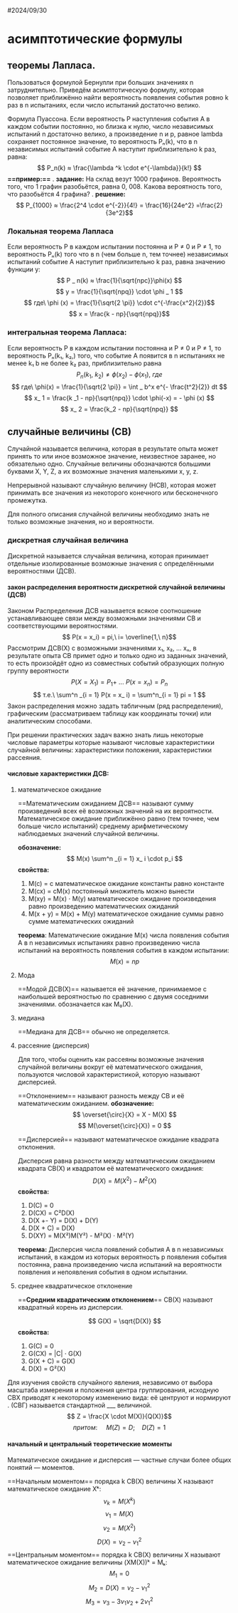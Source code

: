 #2024/09/30
# асимптотические формулы

## теоремы Лапласа.

Пользоваться формулой Бернулли при больших значениях n затруднительно. Приведём асимптотическую формулу, которая позволяет приближённо найти вероятность появления события ровно k раз в n испытаниях, если число испытаний достаточно велико.

Формула Пуассона. Если вероятность P наступления события A в каждом событии постоянно, но близка к нулю, число независимых испытаний n достаточно велико, а произведение n и p, равное lambda сохраняет постоянное значение, то вероятность Pₙ(k), что в n независимых испытаний событие A наступит приблизительно k раз, равна: $$ P_n(k) ≈ \frac{\lambda ^k \cdot e^{-\lambda}}{k!} $$
	**==пример:==**
	.
	**задание:** На склад везут 1000 графинов. Вероятность того, что 1 графин разобьётся, равна 0, 008. Какова вероятность того, что разобьётся 4 графина?
	.
	**решение:** $$ P_{1000} ≈ \frac{2^4 \cdot e^{-2}}{4!} = \frac{16}{24e^2} =\frac{2}{3e^2}$$

### Локальная теорема Лапласа

Если вероятность P в каждом испытании постоянна и P ≠ 0 и P ≠ 1, то вероятность Pₙ(k) того что в n (чем больше n, тем точнее) независимых испытаний событие A наступит приблизительно k раз, равна значению функции y: $$ P _ n(k) ≈ \frac{1}{\sqrt{npc}}\phi(x) $$ $$ y = \frac{1}{\sqrt{npq}} \cdot \phi _ 1 $$ $$ где\ \phi (x) = \frac{1}{\sqrt{2 \pi}} \cdot c^{-\frac{x^2}{2}}$$ $$ x = \frac{k - np}{\sqrt{npq}}$$ 
### интегральная теорема Лапласа:

Если вероятность P в каждом испытании постоянна и P ≠ 0 и P ≠ 1, то вероятность Pₙ(k₁, k₂,) того, что событие A появится в n испытаниях не менее k₁ b не более k₂ раз, приблизительно равна $$ P _n(k_ 1,\ k _2) ≠ \phi(x_ 2) - \phi(x_1),\ где $$ $$ где\ \phi(x) = \frac{1}{\sqrt{2 \pi}} = \int _ b^x e^{- \frac{t^2}{2}} dt $$ $$ x_ 1 = \frac{k _1 - np}{\sqrt{npq}} \cdot \phi(-x) = - \phi (x) $$ $$ x_ 2 = \frac{k_2 - np}{\sqrt{npq}} $$

## случайные величины (СВ)

 Случайной называется величина, которая в результате опыта может принять то или иное возможное значение, неизвестное заранее, но обязательно одно. Случайные величины обозначаются большими буквами X, Y, Z, а их возможные значения маленькими x, y, z.

Непрерывной называют случайную величину (НСВ), которая может принимать все значения из некоторого конечного или бесконечного промежутка.

Для полного описания случайной величины необходимо знать не только возможные значения, но и вероятности. 


### дискретная случайная величина

Дискретной называется случайная величина, которая принимает отдельные изолированные возможные значения с определёнными вероятностями (ДСВ).

#### закон распределения вероятности дискретной случайной величины (ДСВ)

Законом Распределения ДСВ называется всякое соотношение устанавливающее связи между возможными значениями СВ и соответствующими вероятностями. $$ P(x = x_i) = pi,\ i= \overline{1,\ n}$$
Рассмотрим ДСВ(X) с возможными значениями x₁, x₂, ... xₙ, в результате опыта СВ примет одно и только одно из заданных значений, то есть произойдёт одно из совместных событий образующих полную группу вероятности $$ P (X = X _1) = P_ 1 +\ ...\ P(x = x _n) = P_ n $$ $$ т.е.\ \sum^n _{i = 1} P(x = x_ i) = \sum^n_{i = 1} pi = 1 $$ 
Закон распределения можно задать табличным (ряд распределения), графическим (рассматриваем таблицу как координаты точки) или аналитическим способами.

При решении практических задач важно знать лишь некоторые числовые параметры которые называют числовые характеристики случайной величины: характеристики положения, характеристики рассеяния.

#### числовые характеристики ДСВ:

1. математическое ожидание
	
	==Математическим ожиданием ДСВ== называют сумму произведений всех её возможных значений на их вероятности. Математическое ожидание приближённо равно (тем точнее, чем больше число испытаний) среднему арифметическому наблюдаемых значений случайной величины.
	
	**обозначение:** $$ M(x) \sum^n _{i = 1} x_ i \cdot p_i $$
	**свойства:** 
	1. M(c) = c
		математическое ожидание константы равно константе
	2. M(cx) = cM(x)
		постоянный множитель можно вынести
	3. M(xy) = M(x) ⋅ M(y)
		математическое ожидание произведения равно произведению математических ожиданий
	4. M(x + y) = M(x) + M(y)
		математическое ожидание суммы равно сумме математических ожиданий
	
	**теорема**: Математические ожидание M(x) числа появления события A в n независимых испытаниях равно произведению числа испытаний на вероятность появления события в каждом испытании: $$ M(x) = np $$
	
2. Мода
	
	==Модой ДСВ(X)== называется её значение, принимаемое с наибольшей вероятностью по сравнению с двумя соседними значениями. обозначается как M₀(X).
	
3. медиана
	
	==Медиана для ДСВ== обычно не определяется.
	
4. рассеяние (дисперсия)
	
	Для того, чтобы оценить как рассеяны возможные значения случайной величины вокруг её математического ожидания, пользуются числовой характеристикой, которую называют дисперсией.
	
	==Отклонением== называют разность между СВ и её математическим ожиданием.
		**обозначение:** $$ \overset{\circ}{X} = X - M(X) $$ $$ M(\overset{\circ}{X}) = 0 $$
	
	==Дисперсией== называют математическое ожидание квадрата отклонения.
	
	 Дисперсия равна разности между математическим ожиданием квадрата СВ(X) и квадратом её математического ожидания: $$ D(X) = M(X^2) - M^2(X) $$
	**свойства:** 
	1. D(C) = 0
	2. D(CX) = C²D(X)
	3. D(X +- Y) = D(X) + D(Y)
	4. D(X + C) = D(X)
	5. D(XY) = M(X²)M(Y²) - M²(X) ⋅ M²(Y)
	
	**теорема:** Дисперсия числа появлений события A в n независимых испытаний, в каждом из которых вероятность  p появления события постоянна, равна произведению числа испытаний на вероятности появления и непоявления события в одном испытании.
	
5. среднее квадратическое отклонение
	
	==**Средним квадратическим отклонением**== СВ(X) называют квадратный корень из дисперсии.
	
	$$ G(X) = \sqrt{D(X)} $$
	**свойства:**
	1. G(C) = 0
	2. G(CX) = |C| ⋅ G(X)
	3. G(X + C) = G(X)
	4. D(X) = G²(X)

Для изучения свойств случайного явления, независимо от выбора масштаба измерения и положения центра группирования, исходную СВХ приводят к некоторому изменению вида: её центруют и нормируют . (СВГ) называется стандартной ___ величиной. $$ Z = \frac{X \cdot M(X)}{Q(X)}$$ $$ притом:\ \ \ \ \ M(Z) = D;\ \ \ \ D(Z) = 1 $$

#### начальный и центральный теоретические моменты

Математическое ожидание и дисперсия — частные случаи более общих понятий — моментов.

==Начальным моментом== порядка k СВ(X) величины X называют математическое ожидание Xᵏ: $$ \nu _k = M(X^k) $$ $$ \nu _1 = M(X) $$ $$ \nu _ 2 = M(X^2) $$ $$ D(X) = \nu _2 - \nu _ 1 ^2 $$
==Центральным моментом== порядка k СВ(X) величины X называют математическое ожидание величины (XM(X))ᵏ = Mₖ: $$ M _1 = 0 $$ $$ M_ 2 = D(X) = \nu _2 - \nu _ 1 ^2 $$ $$ M _3 = \nu _ 3 - 3 \nu _1 \nu_ 2 + 2\nu _1^2 $$

